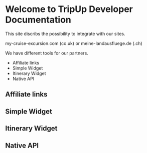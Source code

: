 # Welcome to TripUp Developer Documentation

This site discribs the possibility to integrate with our sites.

my-cruise-excursion.com (co.uk) or meine-landausfluege.de (.ch)

We have different tools for our partners.

- Affiliate links
- Simple Widget
- Itinerary Widget
- Native API

## Affiliate links

## Simple Widget

## Itinerary Widget

## Native API
